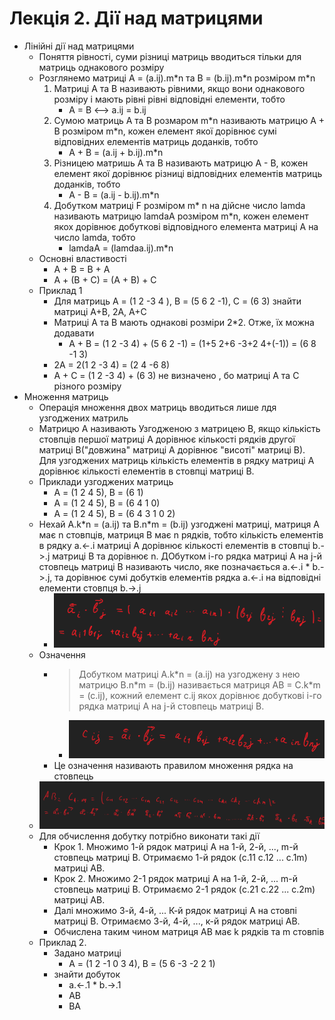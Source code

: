 # Лекція 2. Дії над матрицями
- Лінійні дії над матрицями
  - Поняття рівності, суми різниці матриць вводиться тільки для матриць однакового розміру
  - Розглянемо матриці A = (a.ij).m\*n та B = (b.ij).m\*n розміром m\*n
    1. Матриці A та B називають рівними, якщо вони однакового розміру і мають рівні рівні відповідні елементи, тобто
       - A = B <--> a.ij = b.ij
    2. Сумою матриць A та B розмаром m\*n називають матрицю A + B розміром m\*n, кожен елемент якої дорівнює сумі відповідних елементів матриць доданків, тобто
       - A + B = (a.ij + b.ij).m\*n
    3. Різницею матришь A та B називають матрицю A - B, кожен елемент якої дорівнює різниці відповідних елементів матриць доданків, тобто
       - A - B = (a.ij - b.ij).m\*n
    4. Добутком матриці F розміром m\* n на дійсне число lamda називають матрицю lamdaA розміром m\*n, кожен елемент якох дорівнює добуткові відповідного елемента матриці А на число lamda, тобто 
       - lamdaA = (lamdaa.ij).m\*n
  - Основні властивості
    - A + B = B + A
    - A + (B + C) = (A + B) + C
  - Приклад 1
    - Для матриць A = (1 2  -3 4 ), B = (5 6  2 -1), C = (6 3) знайти матриці A+B, 2A, A+C
    - Матриці A та B мають однакові розміри 2\*2. Отже, їх можна додавати
      - A + B = (1 2  -3 4) + (5 6  2 -1) = (1+5 2+6  -3+2 4+(-1)) = (6 8  -1 3)
    - 2A = 2(1 2  -3 4) = (2 4  -6 8)
    - A + C = (1 2  -3 4) + (6 3) не визначено , бо матриці A та C різного розміру
- Множення матриць
  - Операція множення двох матриць вводиться лише лдя узгоджених матриль
  - Матрицю А називають Узгодженою з матрицею В, якщо кількість стовпців першої матриці А дорівнює кількості рядків другої матриці В("довжина" матриці А дорівнює "висоті" матриці В). Для узгоджених матриць кількість елементів в рядку матриці А дорівнює кількості елементів в стовпці матриці B.
  - Приклади узгоджених матриць
    - A = (1 2  4 5), B = (6  1)
    - A = (1 2  4 5), B = (6 4  1 0)
    - A = (1 2  4 5), B = (6 4  3 1  0 2)
  - Нехай A.k\*n = (a.ij) та B.n\*m = (b.ij) узгоджені матриці, матриця А має n стовпців, матриця B має n рядків, тобто кількість елементів в рядку a.<-.i матриці А дорівнює кількості елементів в стовпці b.->.j матриці В та дорівнює n. ДОбутком і-го рядка матриці А на j-й стовпець матриці В називають число, яке позначається a.<-.i \* b.->.j, та дорівнює сумі добутків елементів рядка a.<-.i на відповідні елементи стовпця b.->.j 
    - ![Приклад](5.png)
  - Означення
    - > Добутком матриці A.k\*n = (a.ij) на узгоджену з нею матрицю B.n\*m = (b.ij) називається матриця AB = C.k\*m = (c.ij), кожний елемент c.ij якох дорівнює добуткові і-го рядка матриці А на j-й стовпець матриці В.
      - ![Множення](6.png)
    - Це означення називають правилом множення рядка на стовпець
  - ![Добуток](7.png)
  - Для обчислення добутку потрібно виконати такі дії
    - Крок 1. Множимо 1-й рядок матриці А на 1-й, 2-й, ..., m-й стовпець матриці B. Отримаємо 1-й рядок (c.11 c.12 ... c.1m) матриці AB.
    - Крок 2. Множимо 2-1 рядок матриці А на 1-й, 2-й, ... m-й стовпець матриці B. Отримаємо 2-1 рядок (c.21 c.22 ... c.2m) матриці AB.
    - Далі множимо 3-й, 4-й, ... К-й рядок матриці А на стовпі матриці B. Отримаємо 3-й, 4-й, ..., к-й рядок матриці AB.
    - Обчислена таким чином матриця АВ має k рядків та m стовпів
  - Приклад 2.
    - Задано матриці
      - A = (1 2  -1 0  3 4), B = (5 6  -3 -2  2 1)
    - знайти добуток
      -   a.<-.1 \* b.->.1
      -   AB
      -   BA
